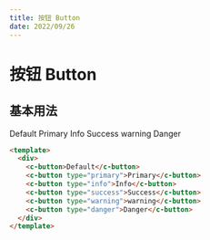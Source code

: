 ```yaml
---
title: 按钮 Button
date: 2022/09/26
---
```


# 按钮 Button

## 基本用法

<c-button>Default</c-button>
<c-button type="primary">Primary</c-button>
<c-button type="info">Info</c-button>
<c-button type="success">Success</c-button>
<c-button type="warning">warning</c-button>
<c-button type="danger">Danger</c-button>

```html
<template>
  <div>
    <c-button>Default</c-button>
    <c-button type="primary">Primary</c-button>
    <c-button type="info">Info</c-button>
    <c-button type="success">Success</c-button>
    <c-button type="warning">warning</c-button>
    <c-button type="danger">Danger</c-button>
  </div>
</template>
```
